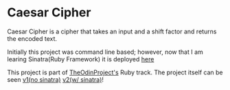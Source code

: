 # Caesar Cipher
Caesar Cipher is a cipher that takes an input and a shift factor and returns the encoded text.

Initially this project was command line based; however, now that I am learing Sinatra(Ruby Framework) it is deployed [here](https://glacial-citadel-66223.herokuapp.com/)

This project is part of [TheOdinProject's](http://www.theodinproject.com) Ruby track.
The project itself can be seen [v1(no sinatra)](https://www.theodinproject.com/courses/ruby-programming/lessons/building-blocks)  [v2(w/ sinatra)](https://www.theodinproject.com/courses/ruby-on-rails/lessons/sinatra-project?ref=lnav)!
